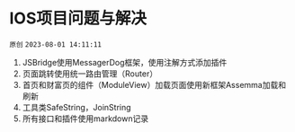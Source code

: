 # IOS项目问题与解决

`原创` `2023-08-01 14:11:11`

1. JSBridge使用MessagerDog框架，使用注解方式添加插件
2. 页面跳转使用统一路由管理（Router）
3. 首页和财富页的组件（ModuleView）加载页面使用新框架Assemma加载和刷新
4. 工具类SafeString，JoinString
5. 所有接口和插件使用markdown记录


